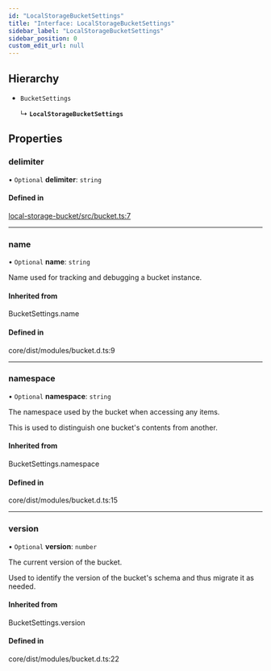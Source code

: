 ```yaml
---
id: "LocalStorageBucketSettings"
title: "Interface: LocalStorageBucketSettings"
sidebar_label: "LocalStorageBucketSettings"
sidebar_position: 0
custom_edit_url: null
---
```


## Hierarchy

- `BucketSettings`

  ↳ **`LocalStorageBucketSettings`**

## Properties

### delimiter

• `Optional` **delimiter**: `string`

#### Defined in

[local-storage-bucket/src/bucket.ts:7](https://github.com/orbitjs/orbit/blob/6e0cbd41/packages/@orbit/local-storage-bucket/src/bucket.ts#L7)

___

### name

• `Optional` **name**: `string`

Name used for tracking and debugging a bucket instance.

#### Inherited from

BucketSettings.name

#### Defined in

core/dist/modules/bucket.d.ts:9

___

### namespace

• `Optional` **namespace**: `string`

The namespace used by the bucket when accessing any items.

This is used to distinguish one bucket's contents from another.

#### Inherited from

BucketSettings.namespace

#### Defined in

core/dist/modules/bucket.d.ts:15

___

### version

• `Optional` **version**: `number`

The current version of the bucket.

Used to identify the version of the bucket's schema and thus migrate it
as needed.

#### Inherited from

BucketSettings.version

#### Defined in

core/dist/modules/bucket.d.ts:22

